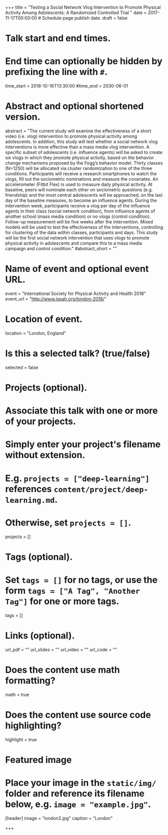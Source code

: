 +++
title = "Testing a Social Network Vlog Intervention to Promote Physical Activity Among Adolescents: A Randomized Controlled Trial "
date = 2017-11-17T00:00:00  # Schedule page publish date.
draft = false

# Talk start and end times.
#   End time can optionally be hidden by prefixing the line with `#`.
time_start = 2018-10-16T13:30:00
#time_end = 2030-06-01

# Abstract and optional shortened version.
abstract = "The current study will examine the effectiveness of a short video (i.e. vlog) intervention to promote physical activity among adolescents. In addition, this study will test whether a social network vlog interventions is more effective than a mass media vlog intervention. A specific subset of adolescents (i.e. influence agents) will be asked to create six vlogs in which they promote physical activity, based on the behavior change mechanisms proposed by the Fogg’s behavior model. Thirty classes (N=1250) will be allocated via cluster randomization to one of the three conditions. Participants will receive a research smartphones to watch the vlogs, fill out the sociometric nominations and measure the covariates. An accelerometer (Fitbit Flex) is used to measure daily physical activity. At baseline, peers will nominate each other on sociometric questions (e.g. friendship) and the most central adolescents will be approached, on the last day of the baseline measures, to become an influence agents. During the intervention week, participants receive a vlog per day of the influence agents in their class (social network condition), from influence agents of another school (mass media condition) or no vlogs (control condition). Follow-up measurement will be five weeks after the intervention. Mixed models will be used to test the effectiveness of the interventions, controlling for clustering of the data within classes, participants and days. This study will be the first social network intervention that uses vlogs to promote physical activity in adolescents and compare this to a mass media campaign and control condition."
#abstract_short = ""

# Name of event and optional event URL.
event = "International Society for Physical Activity and Health 2018"
event_url = "http://www.ispah.org/london-2018/"

# Location of event.
location = "London, England"

# Is this a selected talk? (true/false)
selected = false

# Projects (optional).
#   Associate this talk with one or more of your projects.
#   Simply enter your project's filename without extension.
#   E.g. `projects = ["deep-learning"]` references `content/project/deep-learning.md`.
#   Otherwise, set `projects = []`.
projects = []

# Tags (optional).
#   Set `tags = []` for no tags, or use the form `tags = ["A Tag", "Another Tag"]` for one or more tags.
tags = []

# Links (optional).
url_pdf = ""
url_slides = ""
url_video = ""
url_code = ""

# Does the content use math formatting?
math = true

# Does the content use source code highlighting?
highlight = true

# Featured image
# Place your image in the `static/img/` folder and reference its filename below, e.g. `image = "example.jpg"`.
[header]
image = "london2.jpg"
caption = "London"

+++
